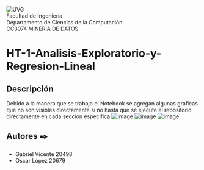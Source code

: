 ![UVG](https://res.cloudinary.com/webuvg/image/upload/f_auto/v1551291412/WEB/institucional/logouvg.png) <br>
Facultad de Ingeniería <br>
Departamento de Ciencias de la Computación <br>
CC3074 MINERÍA DE DATOS <br>

# HT-1-Analisis-Exploratorio-y-Regresion-Lineal


## Descripción
Debido a la manera que se trabajo el Notebook se agregan algunas graficas que no son visibles directamente si no hasta que se ejecute el repositorio directamente en cada seccion especifica
![image](https://user-images.githubusercontent.com/60375344/216749153-19a0cfef-2633-4dd3-9fe2-349a9176809b.png)
![image](https://user-images.githubusercontent.com/60375344/216749165-085d7160-162f-4bd0-af1f-96cdfc608bee.png)
![image](https://user-images.githubusercontent.com/60375344/216749176-918977c7-5bef-4e77-be6c-644fa52ab83d.png)



## Autores ✒️

- Gabriel Vicente 20498
- Oscar López 20679
